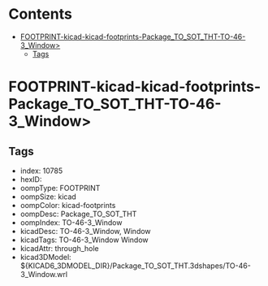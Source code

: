 



Contents
========

* [FOOTPRINT-kicad-kicad-footprints-Package_TO_SOT_THT-TO-46-3_Window>](#footprint-kicad-kicad-footprints-package_to_sot_tht-to-46-3_window)
	* [Tags](#tags)

# FOOTPRINT-kicad-kicad-footprints-Package_TO_SOT_THT-TO-46-3_Window>

## Tags

- index: 10785
- hexID: 
- oompType: FOOTPRINT
- oompSize: kicad
- oompColor: kicad-footprints
- oompDesc: Package_TO_SOT_THT
- oompIndex: TO-46-3_Window
- kicadDesc: TO-46-3_Window, Window
- kicadTags: TO-46-3_Window Window
- kicadAttr: through_hole
- kicad3DModel: ${KICAD6_3DMODEL_DIR}/Package_TO_SOT_THT.3dshapes/TO-46-3_Window.wrl
